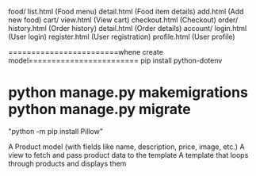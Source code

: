 food/
list.html (Food menu)
detail.html (Food item details)
add.html (Add new food)
cart/
view.html (View cart)
checkout.html (Checkout)
order/
history.html (Order history)
detail.html (Order details)
account/
login.html (User login)
register.html (User registration)
profile.html (User profile)

========================whene create model========================
   pip install python-dotenv
   
   python manage.py makemigrations
   python manage.py migrate
================ 
   "python -m pip install Pillow"

A Product model (with fields like name, description, price, image, etc.)
A view to fetch and pass product data to the template
A template that loops through products and displays them